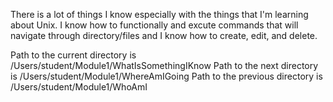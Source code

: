 There is a lot of things I know especially with the things that I'm learning about Unix. I know how to functionally and excute commands that will navigate through directory/files and I know how to create, edit, and delete.  

Path to the current directory is /Users/student/Module1/WhatIsSomethingIKnow
Path to the next directory is /Users/student/Module1/WhereAmIGoing
Path to the previous directory is /Users/student/Module1/WhoAmI
